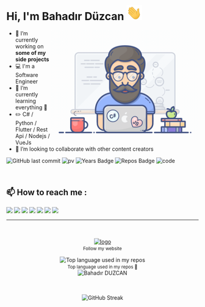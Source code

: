 
# Hi, I'm Bahadır Düzcan <img src="https://raw.githubusercontent.com/ABSphreak/ABSphreak/master/gifs/Hi.gif" width="40" />

<img align="right" height="290" src="https://raw.githubusercontent.com/bahadirduzcan/bahadirduzcan/main/baho.gif" />

- 🔭 I’m currently working on **some of my side projects**
- 💻 I'm a Software Engineer
- 🌱 I’m currently learning everything 🤣
- :pencil2: C# / Python / Flutter / Rest Api / Nodejs / VueJs
- 👯 I’m looking to collaborate with other content creators

![GitHub last commit](https://img.shields.io/github/last-commit/bahadirduzcan/bahadirduzcan)
![pv](https://komarev.com/ghpvc/?username=bahadirduzcan)
![Years Badge](https://badges.pufler.dev/years/bahadirduzcan)
![Repos Badge](https://badges.pufler.dev/repos/bahadirduzcan)
![code](https://img.shields.io/badge/code%20quality-A++-success)

<br/>

## :mailbox: How to reach me :
[<img src="https://img.icons8.com/bubbles/50/000000/gmail.png"/>](mailto:bahadirduzcan@gmail.com)
[<img src="https://img.icons8.com/bubbles/50/000000/linkedin.png"/>](https://www.linkedin.com/in/bahadirduzcan/)
[<img src="https://img.icons8.com/bubbles/50/000000/github.png">](https://github.com/bahadirduzcan)
[<img src="https://img.icons8.com/bubbles/50/000000/twitter-circled.png"/>](https://twitter.com/bahadirduzcan)
[<img src="https://img.icons8.com/bubbles/50/000000/instagram-new.png"/>](https://instagram.com/bahadirduzcan)
[<img src="https://img.icons8.com/bubbles/50/000000/spotify.png"/>](https://open.spotify.com/user/bahax41)
[<img src="https://img.icons8.com/bubbles/50/000000/discord-logo.png"/>](https://discord.gg/wuTh3SmFN7)

---
<p align="center">
  <br/>  <br/>
    <a href="https://bahadirduzcan.com.tr/" target="_blank">
    <img width="100" src="https://i.imgur.com/TyFDhvs.png" alt="logo" />
  </a>  <br/>
  <small>Follow my website</small>
</p>

<p align="center">

</p>

<div align="center">
  <img width="" src="https://github-readme-stats.vercel.app/api/top-langs/?username=bahadirduzcan&layout=compact&hide_title=1&theme=dark&card_width=300" alt="Top language used in my repos" />
  <br/>
  <small>Top language used in my repos 🎉</small>
   <br/>
    <img src="https://github-readme-stats.vercel.app/api?username=bahadirduzcan&theme=dark&show_icons=true" alt="Bahadır DUZCAN"></img>
  <br />
  <br />
  <br />
</div>

<div align="center">
  
![GitHub Streak](https://github-readme-streak-stats.herokuapp.com/?user=bahadirduzcan&theme=tokyonight)

</div>
